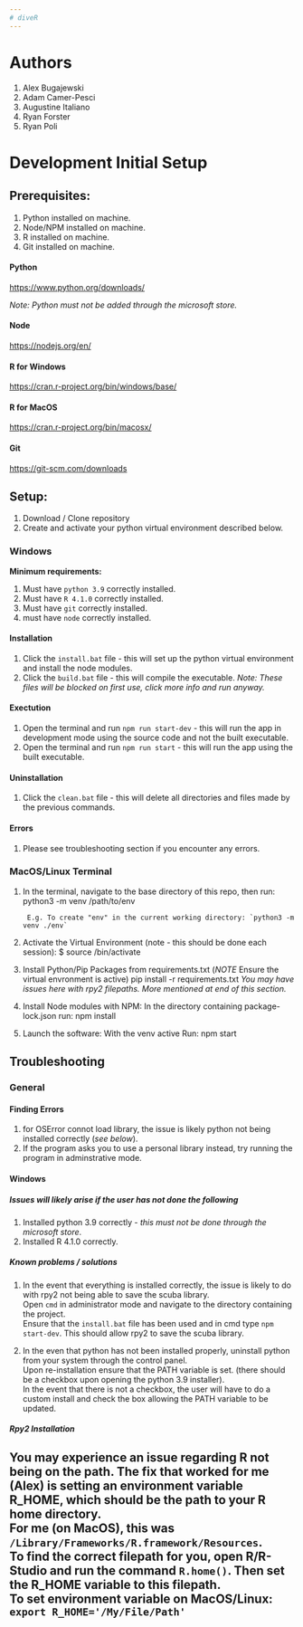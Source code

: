 ```yaml
---
# diveR 
---
```

# Authors
1. Alex Bugajewski
1. Adam Camer-Pesci
1. Augustine Italiano
1. Ryan Forster
1. Ryan Poli

# Development Initial Setup

## Prerequisites:
1. Python installed on machine.
1. Node/NPM installed on machine.
1. R installed on machine.
1. Git installed on machine.

#### Python
https://www.python.org/downloads/

*Note: Python must not be added through the microsoft store.*  
#### Node
https://nodejs.org/en/
#### R for Windows 
https://cran.r-project.org/bin/windows/base/
#### R for MacOS
https://cran.r-project.org/bin/macosx/
#### Git
https://git-scm.com/downloads

## Setup:
1. Download / Clone repository
2. Create and activate your python virtual environment described below.

### Windows
**Minimum requirements:**
1. Must have `python 3.9` correctly installed.
1. Must have `R 4.1.0` correctly installed.
1. Must have `git` correctly installed.
1. must have `node` correctly installed.

#### Installation
1. Click the `install.bat` file - this will set up the python virtual environment and install the node modules.
1. Click the `build.bat` file - this will compile the executable.
*Note: These files will be blocked on first use, click more info and run anyway.*

#### Exectution
1. Open the terminal and run `npm run start-dev` - this will run the app in development mode using the source code and not the built executable.
1. Open the terminal and run `npm run start` - this will run the app using the built executable.

#### Uninstallation
1. Click the `clean.bat` file - this will delete all directories and files made by the previous commands.

#### Errors
1. Please see troubleshooting section if you encounter any errors.

### MacOS/Linux Terminal
1. In the terminal, navigate to the base directory of this repo, then run: 
		python3 -m venv /path/to/env

        E.g. To create "env" in the current working directory: `python3 -m venv ./env`

1. Activate the Virtual Environment (note - this should be done each session): 
		$ source <venv>/bin/activate

1. Install Python/Pip Packages from requirements.txt (*NOTE* Ensure the virtual envronment is active)
		pip install -r requirements.txt
	*You may have issues here with rpy2 filepaths. More mentioned at end of this section.*

1. Install Node modules with NPM: 
   In the directory containing package-lock.json run: 
		npm install
   
1. Launch the software:
    With the venv active Run:
		npm start

## Troubleshooting

### General

#### Finding Errors

1. for OSError connot load library, the issue is likely python not being installed correctly (*see below*).
1. If the program asks you to use a personal library instead, try running the program in adminstrative mode.

#### Windows

##### Issues will likely arise if the user has not done the following
1. Installed python 3.9 correctly - *this must not be done through the microsoft store*.
1. Installed R 4.1.0 correctly.

##### Known problems / solutions
1. In the event that everything is installed correctly, the issue is likely to do with rpy2 not being able to save the scuba library.  
Open `cmd` in administrator mode and navigate to the directory containing the project.  
Ensure that the `install.bat` file has been used and in cmd type `npm start-dev`. This should allow rpy2 to save the scuba library. 

1. In the even that python has not been installed properly, uninstall python from your system through the control panel.  
Upon re-installation ensure that the PATH variable is set. (there should be a checkbox upon opening the python 3.9 installer).  
In the event that there is not a checkbox, the user will have to do a custom install and check the box allowing the PATH variable to be updated.

##### Rpy2 Installation
You may experience an issue regarding R not being on the path. The fix that worked for me (Alex) is setting an environment variable R_HOME, which should be the path to your R home directory.  
For me (on MacOS), this was `/Library/Frameworks/R.framework/Resources`.  
To find the correct filepath for you, open R/R-Studio and run the command `R.home()`. Then set the R_HOME variable to this filepath.   
To set environment variable on MacOS/Linux: `export R_HOME='/My/File/Path'`
---